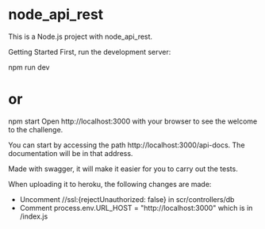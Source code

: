# node_api_rest

This is a Node.js project  with node_api_rest.

Getting Started
First, run the development server:

npm run dev
# or
npm start
Open http://localhost:3000 with your browser to see the welcome to the challenge.

You can start by accessing the path http://localhost:3000/api-docs. The documentation will be in that address.

Made with swagger, it will make it easier for you to carry out the tests.

When uploading it to heroku, the following changes are made:
- Uncomment //ssl:{rejectUnauthorized: false} in scr/controllers/db
- Comment process.env.URL_HOST = "http://localhost:3000" which is in /index.js